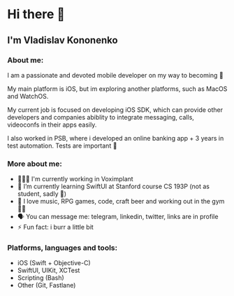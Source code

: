 # Hi there 👋

## I'm Vladislav Kononenko

### About me:
I am a passionate and devoted mobile developer on my way to becoming <senior iOS engineer> 🚀 

My main platform is iOS, but im exploring another platforms, such as MacOS and WatchOS. 

My current job is focused on developing iOS SDK, which can provide other developers and companies abiblity to integrate messaging, calls, videoconfs in their apps easily.

I also worked in PSB, where i developed an online banking app + 3 years in test automation. Tests are important 🤖

### More about me:

- 🧑🏻‍💻 I'm currently working in Voximplant
- 🌱 I’m currently learning SwiftUI at Stanford course CS 193P (not as student, sadly 🥺)
- 🌝 I love music, RPG games, code, craft beer and working out in the gym 💪🏻
- 🗣 You can message me: telegram, linkedin, twitter, links are in profile 
- ⚡ Fun fact: i burr a little bit

### Platforms, languages and tools:

- iOS (Swift + Objective-C)
- SwiftUI, UIKit, XCTest
- Scripting (Bash)
- Other (Git, Fastlane)


